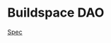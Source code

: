# Buildspace DAO

[Spec](https://docs.google.com/document/d/1ZNDcIkDuaIOCQ8KhrcYfqwDfz1JiUb0BsAu4y1ww10c)